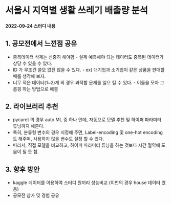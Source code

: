 # 서울시 지역별 생활 쓰레기 배출량 분석
####                                                                          2022-09-24 스터디 내용
## 1. 공모전에서 느낀점 공유
- 중복데이터 삭제는 신중히 해야함 - 실제 예측해야 되는 데이터도 중복된 데이터가 상당 수 있을 수 있다.
- ID 가 무조건 쓸모 없진 않을 수 있다. - ex) 대기업과 소기업이 같은 상품을 판매할 때를 생각해 보자.
- 너무 적은 데이터(1~2)개 의 경우 과적합 문제를 일으 킬 수 있다.  - 이들을 모아 그룹핑 하는 방법으로 해결

## 2. 라이브러리 추천
- pycaret 의 경우 auto ML 중 하나 인데, 자동으로 모델 추천 및 하이퍼 파라미터 튜닝까지 해준다.
- 특히, 분류형 변수의 경우 지정해 주면, Label-encoding 및 one-hot encoding도 해주며, 사용하지 않을 변수도 설정 할 수 있다.
- 따라서, 직접 모델을 비교하고, 하이퍼 파라미터 튜닝을 하는 것보다 시간 절약에 도움이 될 듯 함.

## 3. 향후 방안
- kaggle 데이터를 이용하여 스터디 원끼리 성능비교 (이번의 경우 house 데이터 였음)
- 공모전 참가 및 경험 공유